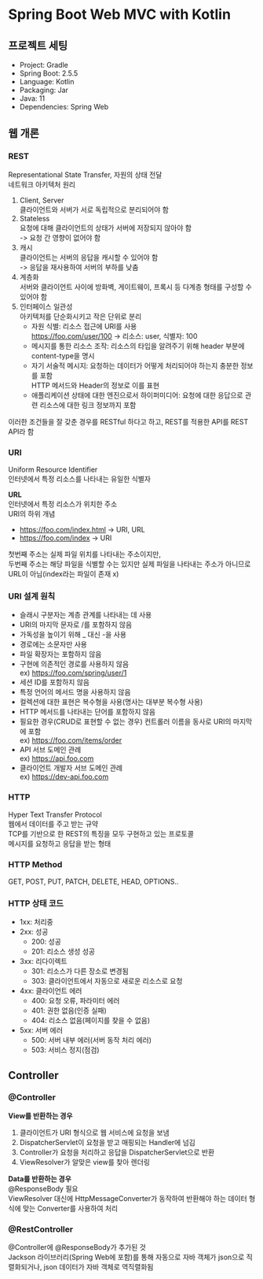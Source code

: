 # Spring Boot Web MVC with Kotlin
## 프로젝트 세팅
- Project: Gradle
- Spring Boot: 2.5.5
- Language: Kotlin
- Packaging: Jar
- Java: 11
- Dependencies: Spring Web

## 웹 개론
### REST
Representational State Transfer, 자원의 상태 전달   
네트워크 아키텍처 원리
1. Client, Server   
클라이언트와 서버가 서로 독립적으로 분리되어야 함
2. Stateless   
요청에 대해 클라이언트의 상태가 서버에 저장되지 않아야 함   
-> 요청 간 영향이 없어야 함
3. 캐시   
클라이언트는 서버의 응답을 캐시할 수 있어야 함   
-> 응답을 재사용하여 서버의 부하를 낮춤
4. 계층화   
서버와 클라이언트 사이에 방화벽, 게이트웨이, 프록시 등 다계층 형태를 구성할 수 있어야 함
5. 인터페이스 일관성   
아키텍처를 단순화시키고 작은 단위로 분리   
   - 자원 식별: 리소스 접근에 URI를 사용   
   https://foo.com/user/100 -> 리소스: user, 식별자: 100
   - 메시지를 통한 리소스 조작: 리소스의 타입을 알려주기 위해 header 부분에 content-type을 명시
   - 자기 서술적 메시지: 요청하는 데이터가 어떻게 처리되어야 하는지 충분한 정보를 포함   
   HTTP 메서드와 Header의 정보로 이를 표현
   - 애플리케이션 상태에 대한 엔진으로서 하이퍼미디어: 요청에 대한 응답으로 관련 리소스에 대한 링크 정보까지 포함

이러한 조건들을 잘 갖춘 경우를 RESTful 하다고 하고, REST를 적용한 API를 REST API라 함

### URI
Uniform Resource Identifier   
인터넷에서 특정 리소스를 나타내는 유일한 식별자

**URL**   
인터넷에서 특정 리소스가 위치한 주소   
URI의 하위 개념   
- https://foo.com/index.html -> URI, URL   
- https://foo.com/index -> URI

첫번째 주소는 실제 파일 위치를 나타내는 주소이지만,   
두번째 주소는 해당 파일을 식별할 수는 있지만 실제 파일을 나타내는 주소가 아니므로 URL이 아님(index라는 파일이 존재 x)

### URI 설계 원칙
- 슬래시 구분자는 계층 관계를 나타내는 데 사용
- URI의 마지막 문자로 /를 포함하지 않음
- 가독성을 높이기 위해 _ 대신 -을 사용
- 경로에는 소문자만 사용
- 파일 확장자는 포함하지 않음
- 구현에 의존적인 경로를 사용하지 않음   
ex) https://foo.com/spring/user/1
- 세션 ID를 포함하지 않음
- 특정 언어의 메서드 명을 사용하지 않음
- 컬렉션에 대한 표현은 복수형을 사용(명사는 대부분 복수형 사용)
- HTTP 메서드를 나타내는 단어를 포함하지 않음
- 필요한 경우(CRUD로 표현할 수 없는 경우) 컨트롤러 이름을 동사로 URI의 마지막에 포함   
ex) https://foo.com/items/order
- API 서브 도메인 관례   
ex) https://api.foo.com
- 클라이언트 개발자 서브 도메인 관례   
ex) https://dev-api.foo.com

### HTTP
Hyper Text Transfer Protocol   
웹에서 데이터를 주고 받는 규약   
TCP를 기반으로 한 REST의 특징을 모두 구현하고 있는 프로토콜   
메시지를 요청하고 응답을 받는 형태

### HTTP Method
GET, POST, PUT, PATCH, DELETE, HEAD, OPTIONS..

### HTTP 상태 코드
- 1xx: 처리중
- 2xx: 성공
  - 200: 성공
  - 201: 리소스 생성 성공
- 3xx: 리다이렉트
  - 301: 리소스가 다른 장소로 변경됨
  - 303: 클라이언트에서 자동으로 새로운 리소스로 요청
- 4xx: 클라이언트 에러
  - 400: 요청 오류, 파라미터 에러
  - 401: 권한 없음(인증 실패)
  - 404: 리소스 없음(페이지를 찾을 수 없음)
- 5xx: 서버 에러
  - 500: 서버 내부 에러(서버 동작 처리 에러)
  - 503: 서비스 정지(점검)

## Controller
### @Controller
**View를 반환하는 경우**
1. 클라이언트가 URI 형식으로 웹 서비스에 요청을 보냄
2. DispatcherServlet이 요청을 받고 매핑되는 Handler에 넘김
3. Controller가 요청을 처리하고 응답을 DispatcherServlet으로 반환
4. ViewResolver가 알맞은 view를 찾아 렌더링

**Data를 반환하는 경우**   
@ResponseBody 필요   
ViewResolver 대신에 HttpMessageConverter가 동작하여 반환해야 하는 데이터 형식에 맞는 Converter를 사용하여 처리

### @RestController
@Controller에 @ResponseBody가 추가된 것   
Jackson 라이브러리(Spring Web에 포함)를 통해 자동으로 자바 객체가 json으로 직렬화되거나, json 데이터가 자바 객체로 역직렬화됨
